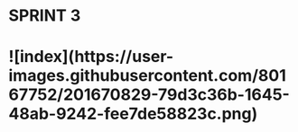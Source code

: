 <h1>SPRINT 3<h1>
![index](https://user-images.githubusercontent.com/80167752/201670829-79d3c36b-1645-48ab-9242-fee7de58823c.png)
